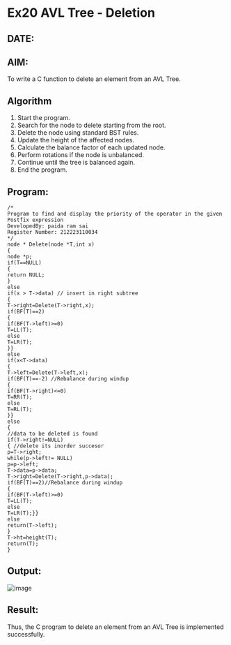 # Ex20 AVL Tree - Deletion
## DATE:
## AIM:
To write a C function to delete an element from an AVL Tree.
## Algorithm
1. Start the program. 
2. Search for the node to delete starting from the root.
3. Delete the node using standard BST rules.
4. Update the height of the affected nodes. 
5. Calculate the balance factor of each updated node.
6. Perform rotations if the node is unbalanced.
7. Continue until the tree is balanced again.
8. End the program. 

## Program:
```
/*
Program to find and display the priority of the operator in the given Postfix expression
DevelopedBy: paida ram sai
Register Number: 212223110034
*/
node * Delete(node *T,int x) 
{ 
node *p; 
if(T==NULL) 
{ 
return NULL; 
} 
else 
if(x > T->data) // insert in right subtree 
{ 
T->right=Delete(T->right,x); 
if(BF(T)==2) 
{ 
if(BF(T->left)>=0) 
T=LL(T); 
else 
T=LR(T); 
}} 
else 
if(x<T->data) 
{ 
T->left=Delete(T->left,x); 
if(BF(T)==-2) //Rebalance during windup 
{ 
if(BF(T->right)<=0) 
T=RR(T); 
else 
T=RL(T); 
}} 
else  
{ 
//data to be deleted is found 
if(T->right!=NULL) 
{ //delete its inorder succesor 
p=T->right; 
while(p->left!= NULL) 
p=p->left; 
T->data=p->data; 
T->right=Delete(T->right,p->data); 
if(BF(T)==2)//Rebalance during windup 
{ 
if(BF(T->left)>=0) 
T=LL(T); 
else 
T=LR(T);}} 
else 
return(T->left); 
} 
T->ht=height(T); 
return(T); 
}
```

## Output:

![image](https://github.com/user-attachments/assets/b8706c7a-a7cd-4f32-b3c6-9512fb15eac6)


## Result:
Thus, the C program to delete an element from an AVL Tree is implemented successfully.
